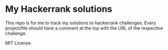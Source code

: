 # My Hackerrank solutions

This repo is for me to track my solutions to hackerrank challenges.
Every project/file should have a comment at the top with the URL 
of the respective challenge.

MIT License.
